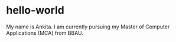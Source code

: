 # hello-world
My name is Ankita. I am currently pursuing my Master of Computer Applications (MCA) from BBAU.
